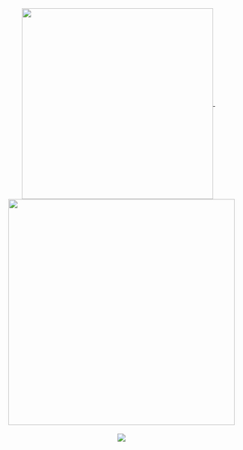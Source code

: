 <div align="center">
    <a href="javascript:void(0)">
        <img align="center" width="380" src="https://github-stats.agentbot.xyz/api/top-langs/?username=khasama&theme=dracula&layout=compact">
    </a>
    &nbsp;
    &nbsp;
    <a href="javascript:void(0)" align="right">
        <img align="center" width="450" src="https://github-stats.agentbot.xyz/api?username=khasama&count_private=true&show_icons=true&theme=dracula">
    </a>
</div>
<br>
<div align="center">
    <a href="javascript:void(0)">
        <img src="https://github-profile-trophy.vercel.app/?username=khasama&theme=dracula">
    </a>
</div>
